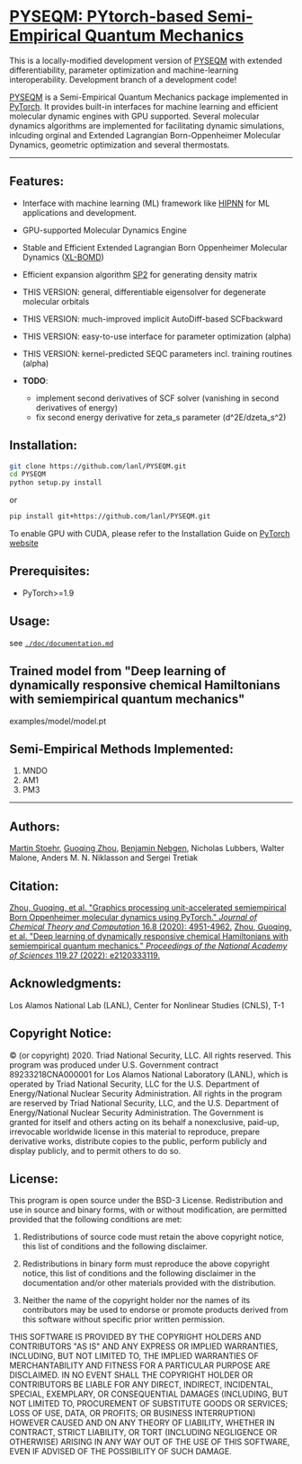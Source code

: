 # [PYSEQM: PYtorch-based Semi-Empirical Quantum Mechanics](https://github.com/lanl/PYSEQM)

This is a locally-modified development version of [PYSEQM](https://github.com/lanl/PYSEQM) with extended differentiability, parameter optimization and machine-learning interoperability. Development branch of a development code!

[PYSEQM](https://github.com/lanl/PYSEQM) is a Semi-Empirical Quantum Mechanics package implemented in [PyTorch](http://pytorch.org). It provides built-in interfaces for machine learning and efficient molecular dynamic engines with GPU supported. Several molecular dynamics algorithms are implemented for facilitating dynamic simulations, inlcuding orginal and Extended Lagrangian Born-Oppenheimer Molecular Dynamics, geometric optimization and  several thermostats. 

<hr/>

## Features:

* Interface with machine learning (ML) framework like [HIPNN](https://aip.scitation.org/doi/abs/10.1063/1.5011181) for ML applications and development.
* GPU-supported Molecular Dynamics Engine
* Stable and Efficient Extended Lagrangian Born Oppenheimer Molecular Dynamics ([XL-BOMD](https://aip.scitation.org/doi/full/10.1063/1.3148075))
* Efficient expansion algorithm [SP2](https://journals.aps.org/prb/abstract/10.1103/PhysRevB.66.155115) for generating density matrix
* THIS VERSION: general, differentiable eigensolver for degenerate molecular orbitals
* THIS VERSION: much-improved implicit AutoDiff-based SCFbackward
* THIS VERSION: easy-to-use interface for parameter optimization (alpha)
* THIS VERSION: kernel-predicted SEQC parameters incl. training routines (alpha)

* **TODO**:
  - implement second derivatives of SCF solver (vanishing in second derivatives of energy)
  - fix second energy derivative for zeta_s parameter (d^2E/dzeta_s^2)

## Installation:

```bash
git clone https://github.com/lanl/PYSEQM.git
cd PYSEQM
python setup.py install
```
or
```bash
pip install git+https://github.com/lanl/PYSEQM.git
```

To enable GPU with CUDA, please refer to the Installation Guide on [PyTorch website](https://pytorch.org/)

## Prerequisites:
* PyTorch>=1.9

## Usage:
see [```./doc/documentation.md```](./doc/documentation.md)

## Trained model from "Deep learning of dynamically responsive chemical Hamiltonians with semiempirical quantum mechanics"
examples/model/model.pt

## Semi-Empirical Methods Implemented:
1. MNDO
2. AM1
3. PM3

<hr/>

## Authors:

[Martin Stoehr](mailto:martin.stoehr.research@gmail.com), [Guoqing Zhou](mailto:guoqingz@usc.edu), [Benjamin Nebgen](mailto:bnebgen@lanl.gov), Nicholas Lubbers, Walter Malone, Anders M. N. Niklasson and Sergei Tretiak

## Citation:
[Zhou, Guoqing, et al. "Graphics processing unit-accelerated semiempirical Born Oppenheimer molecular dynamics using PyTorch." *Journal of Chemical Theory and Computation* 16.8 (2020): 4951-4962.](https://pubs.acs.org/doi/full/10.1021/acs.jctc.0c00243)
[Zhou, Guoqing, et al. "Deep learning of dynamically responsive chemical Hamiltonians with semiempirical quantum mechanics." *Proceedings of the National Academy of Sciences* 119.27 (2022): e2120333119.](https://www.pnas.org/doi/10.1073/pnas.2120333119)

## Acknowledgments:
Los Alamos National Lab (LANL), Center for Nonlinear Studies (CNLS), T-1

## Copyright Notice:

© (or copyright) 2020. Triad National Security, LLC. All rights reserved.
This program was produced under U.S. Government contract 89233218CNA000001 for Los Alamos
National Laboratory (LANL), which is operated by Triad National Security, LLC for the U.S.
Department of Energy/National Nuclear Security Administration. All rights in the program are
reserved by Triad National Security, LLC, and the U.S. Department of Energy/National Nuclear
Security Administration. The Government is granted for itself and others acting on its behalf a
nonexclusive, paid-up, irrevocable worldwide license in this material to reproduce, prepare
derivative works, distribute copies to the public, perform publicly and display publicly, and to permit
others to do so.

## License:

This program is open source under the BSD-3 License.
Redistribution and use in source and binary forms, with or without
modification, are permitted provided that the following conditions are met:

1. Redistributions of source code must retain the above copyright notice, this
   list of conditions and the following disclaimer.

2. Redistributions in binary form must reproduce the above copyright notice,
   this list of conditions and the following disclaimer in the documentation
   and/or other materials provided with the distribution.

3. Neither the name of the copyright holder nor the names of its
   contributors may be used to endorse or promote products derived from
   this software without specific prior written permission.

THIS SOFTWARE IS PROVIDED BY THE COPYRIGHT HOLDERS AND CONTRIBUTORS "AS IS"
AND ANY EXPRESS OR IMPLIED WARRANTIES, INCLUDING, BUT NOT LIMITED TO, THE
IMPLIED WARRANTIES OF MERCHANTABILITY AND FITNESS FOR A PARTICULAR PURPOSE ARE
DISCLAIMED. IN NO EVENT SHALL THE COPYRIGHT HOLDER OR CONTRIBUTORS BE LIABLE
FOR ANY DIRECT, INDIRECT, INCIDENTAL, SPECIAL, EXEMPLARY, OR CONSEQUENTIAL
DAMAGES (INCLUDING, BUT NOT LIMITED TO, PROCUREMENT OF SUBSTITUTE GOODS OR
SERVICES; LOSS OF USE, DATA, OR PROFITS; OR BUSINESS INTERRUPTION) HOWEVER
CAUSED AND ON ANY THEORY OF LIABILITY, WHETHER IN CONTRACT, STRICT LIABILITY,
OR TORT (INCLUDING NEGLIGENCE OR OTHERWISE) ARISING IN ANY WAY OUT OF THE USE
OF THIS SOFTWARE, EVEN IF ADVISED OF THE POSSIBILITY OF SUCH DAMAGE.
